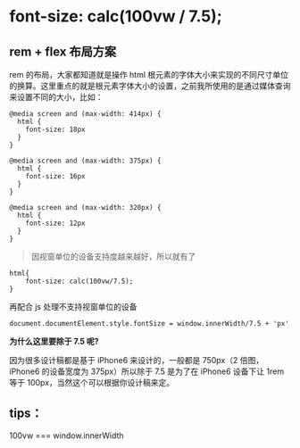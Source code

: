# font-size: calc(100vw / 7.5);

## rem + flex 布局方案

rem 的布局，大家都知道就是操作 html 根元素的字体大小来实现的不同尺寸单位的换算。这里重点的就是根元素字体大小的设置，之前我所使用的是通过媒体查询来设置不同的大小，比如：


```
@media screen and (max-width: 414px) {
  html {
    font-size: 18px
  }
}

@media screen and (max-width: 375px) {
  html {
    font-size: 16px
  }
}

@media screen and (max-width: 320px) {
  html {
    font-size: 12px
  }
}
```
>因视窗单位的设备支持度越来越好，所以就有了
```
html{
    font-size: calc(100vw/7.5);
}
```
再配合 js 处理不支持视窗单位的设备
```
document.documentElement.style.fontSize = window.innerWidth/7.5 + 'px'
```


**为什么这里要除于 7.5 呢?**

因为很多设计稿都是基于 iPhone6 来设计的，一般都是 750px（2 倍图，iPhone6 的设备宽度为 375px）所以除于 7.5 是为了在 iPhone6 设备下让 1rem 等于 100px，当然这个可以根据你设计稿来定。



## tips：
100vw === window.innerWidth